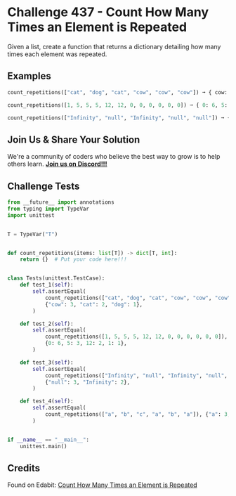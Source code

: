 # Challenge 437 - Count How Many Times an Element is Repeated

Given a list, create a function that returns a dictionary detailing how many times each element was repeated.

## Examples
```python
count_repetitions(["cat", "dog", "cat", "cow", "cow", "cow"]) ➞ { cow: 3, cat: 2, dog: 1 }

count_repetitions([1, 5, 5, 5, 12, 12, 0, 0, 0, 0, 0, 0]) ➞ { 0: 6, 5: 3, 12: 2, 1: 1 }

count_repetitions(["Infinity", "null", "Infinity", "null", "null"]) ➞ { "null": 3, "Infinity": 2}
```
## Join Us & Share Your Solution

We're a community of coders who believe the best way to grow is to help others learn. **[Join us on Discord!!!](https://discord.gg/sfHykntuGy)**

## Challenge Tests
```python
from __future__ import annotations
from typing import TypeVar
import unittest


T = TypeVar("T")


def count_repetitions(items: list[T]) -> dict[T, int]:
    return {}  # Put your code here!!!


class Tests(unittest.TestCase):
    def test_1(self):
        self.assertEqual(
            count_repetitions(["cat", "dog", "cat", "cow", "cow", "cow"]),
            {"cow": 3, "cat": 2, "dog": 1},
        )

    def test_2(self):
        self.assertEqual(
            count_repetitions([1, 5, 5, 5, 12, 12, 0, 0, 0, 0, 0, 0]),
            {0: 6, 5: 3, 12: 2, 1: 1},
        )

    def test_3(self):
        self.assertEqual(
            count_repetitions(["Infinity", "null", "Infinity", "null", "null"]),
            {"null": 3, "Infinity": 2},
        )

    def test_4(self):
        self.assertEqual(
            count_repetitions(["a", "b", "c", "a", "b", "a"]), {"a": 3, "b": 2, "c": 1}
        )


if __name__ == "__main__":
    unittest.main()
```
## Credits

Found on Edabit: [Count How Many Times an Element is Repeated](https://edabit.com/challenge/gDtHS9cAy8Fs2X7pH)
